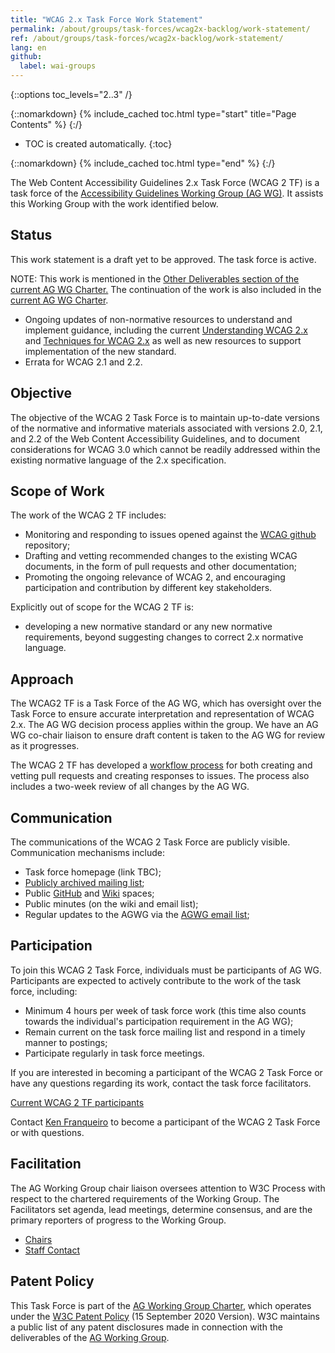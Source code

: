 ```yaml
---
title: "WCAG 2.x Task Force Work Statement"
permalink: /about/groups/task-forces/wcag2x-backlog/work-statement/
ref: /about/groups/task-forces/wcag2x-backlog/work-statement/
lang: en
github:
  label: wai-groups
---
```


{::options toc_levels="2..3" /}

{::nomarkdown}
{% include_cached toc.html type="start" title="Page Contents" %}
{:/}

-   TOC is created automatically.
{:toc}

{::nomarkdown}
{% include_cached toc.html type="end" %}
{:/}

The Web Content Accessibility Guidelines 2.x Task Force (WCAG 2 TF) is a task force of the [Accessibility Guidelines Working Group (AG WG)](/about/groups/agwg/). It assists this Working Group with the work identified below.

## Status

This work statement is a draft yet to be approved. The task force is active.

NOTE: This work is mentioned in the [Other Deliverables section of the current AG WG Charter.](https://www.w3.org/2019/12/ag-charter#ig-other-deliverables) The continuation of the work is also included in the [current AG WG Charter](https://www.w3.org/2023/11/ag-charter).

* Ongoing updates of non-normative resources to understand and implement guidance, including the current [Understanding WCAG 2.x](https://www.w3.org/WAI/WCAG22/Understanding/) and [Techniques for WCAG 2.x](https://www.w3.org/WAI/WCAG22/Techniques/) as well as new resources to support implementation of the new standard.
* Errata for WCAG 2.1 and 2.2.

## Objective

The objective of the WCAG 2 Task Force is to maintain up-to-date versions of the normative and informative materials associated with versions 2.0, 2.1, and 2.2 of the Web Content Accessibility Guidelines, and to document considerations for WCAG 3.0 which cannot be readily addressed within the existing normative language of the 2.x specification. 

## Scope of Work

The work of the WCAG 2 TF includes:

* Monitoring and responding to issues opened against the [WCAG github](https://github.com/w3c/wcag/issues) repository;
* Drafting and vetting recommended changes to the existing WCAG documents, in the form of pull requests and other documentation;
* Promoting the ongoing relevance of WCAG 2, and encouraging participation and contribution by different key stakeholders.

Explicitly out of scope for the WCAG 2 TF is:
* developing a new normative standard or any new normative requirements, beyond suggesting changes to correct 2.x normative language.

## Approach

The WCAG2 TF is a Task Force of the AG WG, which has oversight over the Task Force to ensure accurate interpretation and representation of WCAG 2.x. The AG WG decision process applies within the group. We have an AG WG co-chair liaison to ensure draft content is taken to the AG WG for review as it progresses.

The WCAG 2 TF has developed a [workflow process](https://github.com/w3c/wcag/wiki/WCAG-2-Task-Force-process) for both creating and vetting pull requests and creating responses to issues. The process also includes a two-week review of all changes by the AG WG.

## Communication

The communications of the WCAG 2 Task Force are publicly visible. Communication mechanisms include:

* Task force homepage (link TBC);
* [Publicly archived mailing list](https://lists.w3.org/Archives/Public/public-wcag2-issues/);
* Public [GitHub](https://github.com/w3c/wcag/) and [Wiki](https://github.com/w3c/wcag/wiki) spaces;
* Public minutes (on the wiki and email list);
* Regular updates to the AGWG via the [AGWG email list](https://lists.w3.org/Archives/Public/w3c-wai-gl/);

## Participation

To join this WCAG 2 Task Force, individuals must be participants of AG WG. Participants are expected to actively contribute to the work of the task force, including:

* Minimum 4 hours per week of task force work (this time also counts towards the individual's participation requirement in the AG WG);
* Remain current on the task force mailing list and respond in a timely manner to postings;
* Participate regularly in task force meetings.

If you are interested in becoming a participant of the WCAG 2 Task Force or have any questions regarding its work, contact the task force facilitators.

[Current WCAG 2 TF participants](https://www.w3.org/groups/tf/wcag2x-backlog/participants/)

Contact [Ken Franqueiro](mailto:kfranqueiro@w3.org) to become a participant of the WCAG 2 Task Force or with questions.

## Facilitation

The AG Working Group chair liaison oversees attention to W3C Process with respect to the chartered requirements of the Working Group. The Facilitators set agenda, lead meetings, determine consensus, and are the primary reporters of progress to the Working Group.

* [Chairs](https://www.w3.org/groups/tf/wcag2x-backlog/participants/#chairs)
* [Staff Contact](https://www.w3.org/groups/tf/wcag2x-backlog/participants/#staff)

## Patent Policy

This Task Force is part of the [AG Working Group Charter](https://www.w3.org/WAI/GL/charter), which operates under the [W3C Patent Policy](https://www.w3.org/Consortium/Patent-Policy-20200915/) (15 September 2020 Version). W3C maintains a public list of any patent disclosures made in connection with the deliverables of the [AG Working Group](https://www.w3.org/groups/wg/ag/ipr).